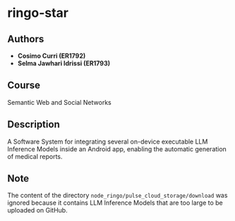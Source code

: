 # ringo-star

## Authors
- **Cosimo Curri (ER1792)**
- **Selma Jawhari Idrissi (ER1793)**

## Course
Semantic Web and Social Networks

## Description
A Software System for integrating several on-device executable LLM Inference Models inside an Android app, enabling the automatic generation of medical reports.

## Note
The content of the directory `node_ringo/pulse_cloud_storage/download` was ignored because it contains LLM Inference Models that are too large to be uploaded on GitHub.
